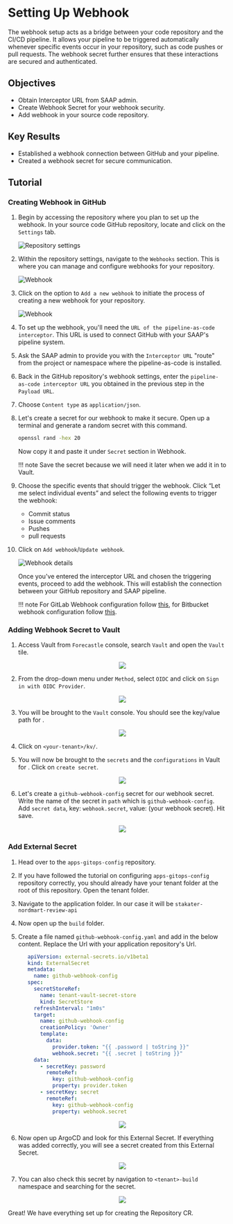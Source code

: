 # Setting Up Webhook

The webhook setup acts as a bridge between your code repository and the CI/CD pipeline. It allows your pipeline to be triggered automatically whenever specific events occur in your repository, such as code pushes or pull requests. The webhook secret further ensures that these interactions are secured and authenticated.

## Objectives

- Obtain Interceptor URL from SAAP admin.
- Create Webhook Secret for your webhook security.
- Add webhook in your source code repository.

## Key Results

- Established a webhook connection between GitHub and your pipeline.
- Created a webhook secret for secure communication.

## Tutorial

### Creating Webhook in GitHub

1. Begin by accessing the repository where you plan to set up the webhook. In your source code GitHub repository, locate and click on the `Settings` tab.

    ![Repository settings](images/repository-settings.png)

1. Within the repository settings, navigate to the `Webhooks` section. This is where you can manage and configure webhooks for your repository.

    ![Webhook](images/webhook.png)

1. Click on the option to `Add a new webhook` to initiate the process of creating a new webhook for your repository.

    ![Webhook](images/add-webhook.png)

1. To set up the webhook, you'll need the `URL of the pipeline-as-code interceptor`. This URL is used to connect GitHub with your SAAP's pipeline system.

1. Ask the SAAP admin to provide you with the `Interceptor URL` "route" from the project or namespace where the pipeline-as-code is installed.

1. Back in the GitHub repository's webhook settings, enter the `pipeline-as-code interceptor URL` you obtained in the previous step in the `Payload URL`.

1. Choose `Content type` as `application/json`.

1. Let's create a secret for our webhook to make it secure. Open up a terminal and generate a random secret with this command.

    ```sh
    openssl rand -hex 20
    ```

    Now copy it and paste it under `Secret` section in Webhook.

    !!! note
        Save the secret because we will need it later when we add it in to Vault.

1. Choose the specific events that should trigger the webhook. Click “Let me select individual events” and select the following events to trigger the webhook:

    - Commit status
    - Issue comments
    - Pushes
    - pull requests

1. Click on `Add webhook`/`Update webhook`.

    ![Webhook details](images/webhook-details.png)

    Once you've entered the interceptor URL and chosen the triggering events, proceed to add the webhook. This will establish the connection between your GitHub repository and SAAP pipeline.

    !!! note
        For GitLab Webhook configuration follow [this](https://pipelinesascode.com/docs/install/gitlab/), for Bitbucket webhook configuration follow [this](https://pipelinesascode.com/docs/install/bitbucket_cloud/).

### Adding Webhook Secret to Vault

1. Access Vault from `Forecastle` console, search `Vault` and open the `Vault` tile.

     <div style="text-align:center"><img src="images/forecastle.png" /></div>

1. From the drop-down menu under `Method`, select `OIDC` and click on `Sign in with OIDC Provider`.

     <div style="text-align:center"><img src="images/login-oidc.png" /></div>

1. You will be brought to the `Vault` console. You should see the key/value path for <your-tenant>.

     <div style="text-align:center"><img src="images/vault-tenant.png" /></div>

1. Click on `<your-tenant>/kv/`.

1. You will now be brought to the `secrets` and the `configurations` in Vault for <your-tenant>. Click on `create secret`.

     <div style="text-align:center"><img src="images/create-secret.png" /></div>

1. Let's create a `github-webhook-config` secret for our webhook secret. Write the name of the secret in `path` which is `github-webhook-config`. Add `secret data`, key: `webhook.secret`, value: (your webhook secret). Hit save.

     <div style="text-align:center"><img src="images/webhook-secret.png" /></div>

### Add External Secret

1. Head over to the `apps-gitops-config` repository.

1. If you have followed the tutorial on configuring `apps-gitops-config` repository correctly, you should already have your tenant folder at the root of this repository. Open the tenant folder.

1. Navigate to the application folder. In our case it will be `stakater-nordmart-review-api`

1. Now open up the `build` folder.

1. Create a file named `github-webhook-config.yaml` and add in the below content. Replace the Url with your application repository's Url.

    ```yaml
       apiVersion: external-secrets.io/v1beta1
       kind: ExternalSecret
       metadata:
         name: github-webhook-config
       spec:
         secretStoreRef:
           name: tenant-vault-secret-store
           kind: SecretStore
         refreshInterval: "1m0s"
         target:
           name: github-webhook-config
           creationPolicy: 'Owner'
           template:
             data:
               provider.token: "{{ .password | toString }}"
               webhook.secret: "{{ .secret | toString }}"
         data:
           - secretKey: password
             remoteRef:
               key: github-webhook-config
               property: provider.token
           - secretKey: secret
             remoteRef:
               key: github-webhook-config
               property: webhook.secret
    ```

     <div style="text-align:center"><img src="images/github-webhook-config-es.png" /></div>

1. Now open up ArgoCD and look for this External Secret. If everything was added correctly, you will see a secret created from this External Secret.

     <div style="text-align:center"><img src="images/github-webhook-config-argo.png" /></div>

1. You can also check this secret by navigation to `<tenant>-build` namespace and searching for the secret.

     <div style="text-align:center"><img src="images/github-webhook-config-secret.png" /></div>

Great! We have everything set up for creating the Repository CR.
